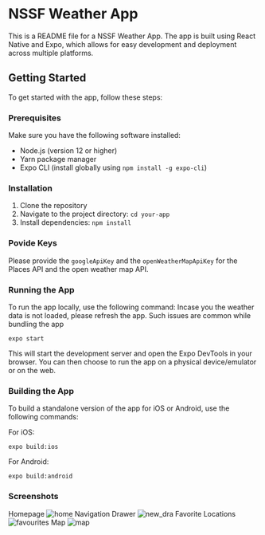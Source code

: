 # NSSF Weather App

This is a README file for a NSSF Weather App. The app is built using React Native and Expo, which allows for easy development and deployment across multiple platforms.

## Getting Started

To get started with the app, follow these steps:

### Prerequisites

Make sure you have the following software installed:

- Node.js (version 12 or higher)
- Yarn package manager
- Expo CLI (install globally using `npm install -g expo-cli`)

### Installation

1. Clone the repository
2. Navigate to the project directory: `cd your-app`
3. Install dependencies: `npm install`

### Povide Keys

Please provide the `googleApiKey` and the  `openWeatherMapApiKey` for the Places API and the open weather map API.

### Running the App

To run the app locally, use the following command: Incase you the weather data is not loaded, please refresh the app. Such issues are common while bundling the app

```
expo start
```

This will start the development server and open the Expo DevTools in your browser. You can then choose to run the app on a physical device/emulator or on the web.

### Building the App

To build a standalone version of the app for iOS or Android, use the following commands:

For iOS:

```
expo build:ios
```

For Android:

```
expo build:android
```

### Screenshots

Homepage
![home](https://github.com/wcosmas/nssf-weather-app/assets/37125096/9096ecd6-af80-481c-b1be-9524d7132034)
Navigation Drawer
![new_dra](https://github.com/wcosmas/nssf-weather-app/assets/37125096/d2a99b06-03d5-4eac-97ba-346cb50633f2)
Favorite Locations
![favourites](https://github.com/wcosmas/nssf-weather-app/assets/37125096/e974c000-fbf5-49c8-a6f9-13e52857a3f4)
Map
![map](https://github.com/wcosmas/nssf-weather-app/assets/37125096/3a6aaf98-2570-4e9d-8cfc-8581935da917)
